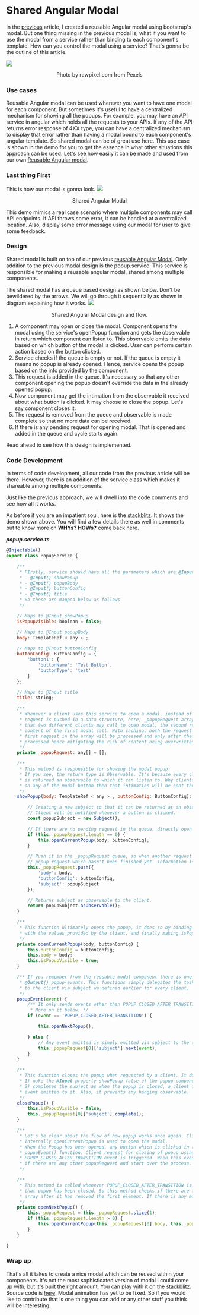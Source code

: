 # Shared Angular Modal

In the [previous]() article, I created a reusable Angular modal using bootstrap's modal. But one thing missing in the previous modal is, 
what if you want to use the modal from a service rather than binding to each component's template. How can you control the modal using a service? That's gonna be the outline of this article.

<img src="./blur-bowl-child-1549043.jpg"/>
<p style="text-align:center">
Photo by rawpixel.com from Pexels
</p>

### Use cases

Reusable Angular modal can be used wherever you want to have one modal for each component. But sometimes it's useful to have a centralized mechanism for showing all the popups. For example, you may have an API service in angular which holds all the requests to your APIs. If any of the API returns error response  of 4XX type, you can have a centralized mechanism to display that error rather than having a modal bound to each component's angular template.
So shared modal can be of great use here. This use case is shown in the demo for you to get the essence in what other situations this approach can be used. Let's see how easily it can be made and used from our own [Reusable Angular modal]().

### Last thing First

This is how our modal is gonna look.
<img src="./modal.gif"/>
<p style="text-align:center">
Shared Angular Modal
</p>

This demo mimics a real case scenario where multiple components may call API endpoints. If API throws some error, it can be handled at a centralized location. Also, display some error message using our modal for user to give some feedback. 

### Design

Shared modal is built on top of our previous [reusable Angular Modal](). Only addition to the previous modal design is the popup.service. This service is responsible for 
making a reusable angular modal, shared among multiple components.

The shared modal has a queue based design as shown below. Don't be bewildered by the arrows. We will go through it sequentially as shown in diagram explaining how it works.
<img src="./shared-popup.png"/>
<p style="text-align:center">
Shared Angular Modal design and flow.
</p>

1. A component may open or close the modal. Component opens the modal using the service's openPopup function and gets the observable in return which component can listen to. This observable emits the data based on which button of the modal is clicked. User can perform certain action based on the button clicked.
2. Service checks if the queue is empty or not. If the queue is empty it means no popup is already opened. Hence, service opens the popup based on the info provided by the component.
3. This request is added in the queue. It's necessary so that any other component opening the popup doesn't override the data in the already opened popup.
4. Now component may get the intimation from the observable it received about what button is clicked. It may choose to close the popup. Let's say component closes it.
5. The request is removed from the queue and observable is made complete so that no more data can be received.
6. If there is any pending request for opening modal. That is opened and added in the queue and cycle starts again.

Read ahead to see how this design is implemented.

### Code Development

In terms of code development, all our code from the previous article will be there. However, there is an addition of the service class which makes it shareable among multiple
components. 

Just like the previous approach, we will dwell into the code comments and see how all it works.

As before if you are an impatient soul, here is the [stackblitz](https://stackblitz.com/github/emkay-git/angular-labs/tree/lab7?file=src%2Fapp%2Freusable-popup%2Freusable-popup.component.ts). It shows the demo shown above. You will find a few details there as well in comments but to know more on <b>WHYs?  HOWs?</b> come back here.

<em><b>popup.service.ts</b></em>

```javascript
@Injectable()
export class PopupService {

    /**
     * FIrstly, service should have all the parameters which are @Input properties of popup commponent. They are
     * - @Input() showPopup
     * - @Input() popupBody
     * - @Input() buttonConfig
     * - @Input() title
     * So these are mapped below as follows
     */

    // Maps to @Input showPopup
    isPopupVisible: boolean = false;

    // Maps to @Input popupBody
    body: TemplateRef < any > ;

    // Maps to @Input buttonConfig
    buttonConfig: ButtonConfig = {
        'button1': {
            'buttonName': 'Test Button',
            'buttonType': 'test'
        }
    };

    // Maps to @Input title
    title: string;

    /**
     * Whenever a client uses this service to open a modal, instead of opening the modal directly,
     * request is pushed in a data structure, here, _popupRequest array. It's necessary because it may happen
     * that two different clients may call to open modal, the second request for opening modal will simply override the
     * content of the first modal call. With caching, both the request will be put in _popupRequest. Always the
     * first request in the array will be processed and only after the first modal has been closed, the second request will be
     * processed hence mitigating the risk of content being overwritten.
     */
    private _popupRequest: any[] = [];

    /**
     * This method is responsible for showing the modal popup.
     * If you see, the return type is Observable. It's because every client which uses the popup service to open the modal
     * is returned an observable to which it can listen to. Why clients need it you ask? Basically when a user clicks
     * on any of the modal button then that intimation will be sent through subject only and client can listen to it.
     */
    showPopup(body: TemplateRef < any > , buttonConfig: ButtonConfig): Observable < any > {

        // Creating a new subject so that it can be returned as an observable to the client. 
        // Client will be notified whenever a button is clicked.
        const popupSubject = new Subject();

        // If there are no pending request in the queue, directly open the current Popup request
        if (this._popupRequest.length == 0) {
            this.openCurrentPopup(body, buttonConfig);
        }

        // Push it in the _popupRequest queue, so when another request is made by the client, service is aware there is still
        // popup request which hasn't been finished yet. Information is saved in the queue are body, buttonConfig, and subject
        this._popupRequest.push({
            'body': body,
            'buttonConfig': buttonConfig,
            'subject': popupSubject
        });

        // Returns subject as observable to the client.
        return popupSubject.asObservable();
    }

    /** 
     * This function ultimately opens the popup, it does so by binding all the @Input properties of the popup component
     * with the values provided by the client, and finally making isPopupVisible to true.
     */
    private openCurrentPopup(body, buttonConfig) {
        this.buttonConfig = buttonConfig;
        this.body = body;
        this.isPopupVisible = true;
    }

    /** If you remember from the reusable modal component there is one event emitter as well
     * @Output() popup-events. This functions simply delegates the task of sending event from popup component 
     * to the client via subject we defined earlier for every client. 
     */
    popupEvent(event) {
        /** It only sends events other than POPUP_CLOSED_AFTER_TRANSITION. This event is used internally by the service to open the next popup in sequence.
         * More on it below. */
        if (event == 'POPUP_CLOSED_AFTER_TRANSITION') {

            this.openNextPopup();

        } else {
            // Any event emitted is simply emitted via subject to the client.
            this._popupRequest[0]['subject'].next(event);
        }
    }

    /**
     * This function closes the popup when requested by a client. It does two thing
     * 1) make the @Input property showPopup false of the popup component
     * 2) completes the subject as when the popup is closed, a client doesn't expect any other 
     * event emitted to it. Also, it prevents any hanging observable.
     */
    closePopup() {
        this.isPopupVisible = false;
        this._popupRequest[0]['subject'].complete();
    }

    /**
     * Let's be clear about the flow of how popup works once again. Client request for opening the modal using showPopup() function.
     * Internally openCurrentPopup is used to open the modal.
     * When the Popup has been opened, any button which is clicked in the popup, intimation is sent to the client through a subject in
     * popupEvent() function. Client request for closing of popup using the closePopup service. And when the popup is ultimately closed
     * POPUP_CLOSED_AFTER_TRANSITION event is triggered. When this event is triggered openNextPopup() function is called which sees
     * if there are any other popupRequest and start over the process.
     */

    /**
     * This method is called whenever POPUP_CLOSED_AFTER_TRANSITION is called. POPUP_CLOSED_AFTER_TRANSITION event indicates
     * that popup has been closed. So this method checks if there are any other popup request in sequence in the _popupRequest
     * array after it has removed the first element. If there is any more request, this method opens it.
     */
    private openNextPopup() {
        this._popupRequest = this._popupRequest.slice(1);
        if (this._popupRequest.length > 0) {
            this.openCurrentPopup(this._popupRequest[0].body, this._popupRequest[0].buttonConfig);
        }
    }

}
```

### Wrap up

That's all it takes to create a nice modal which can be reused within your components. It's not the
most sophisticated version of modal I could come up with, but it's built the right amount. 
You can play with it on the [stackblitz](https://stackblitz.com/github/emkay-git/angular-labs/tree/lab7?file=src%2Fapp%2Freusable-popup%2Freusable-popup.component.ts). Source code is [here](https://github.com/emkay-git/angular-labs/tree/lab7).
Modal animation has yet to be fixed. So if you would like to contribute that is one thing you can add or any other stuff you think
will be interesting.

 

